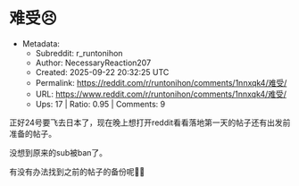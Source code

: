 # 难受😣

- Metadata:
  - Subreddit: r_runtonihon
  - Author: NecessaryReaction207
  - Created: 2025-09-22 20:32:25 UTC
  - Permalink: https://reddit.com/r/runtonihon/comments/1nnxqk4/难受/
  - URL: https://www.reddit.com/r/runtonihon/comments/1nnxqk4/难受/
  - Ups: 17 | Ratio: 0.95 | Comments: 9


正好24号要飞去日本了，现在晚上想打开reddit看看落地第一天的帖子还有出发前准备的帖子。

没想到原来的sub被ban了。

有没有办法找到之前的帖子的备份呢🥲🥲

